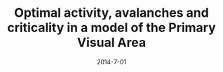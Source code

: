 ---
title: "Optimal activity, avalanches and criticality in a model of the Primary Visual Area"
collection: publications
date: 2014-7-01
year: 2014
venue: 'BMC Neurosci.'
paperurl: 'http://dx.doi.org/10.1186/1471-2202-15-S1-P23'
citation: ' Germano Bortolotto,  Jheniffer Gonsalves,  <u>Mauricio Girardi-Schappo</u>,  Thiago da~Silva,  Manasses Nóbrega,  Leonel Pinto,  Marcelo Tragtenberg,  (2014):<i>Optimal activity, avalanches and criticality in a model of the Primary Visual Area.</i> <b>BMC Neurosci. 15(Suppl~1)</b>: P23.'
pubtype:  proceedings
---